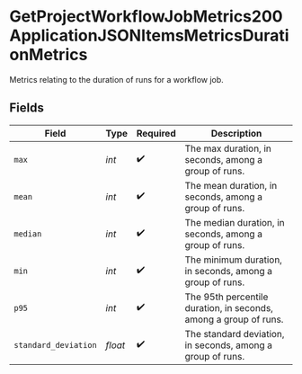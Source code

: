 # GetProjectWorkflowJobMetrics200ApplicationJSONItemsMetricsDurationMetrics

Metrics relating to the duration of runs for a workflow job.


## Fields

| Field                                                            | Type                                                             | Required                                                         | Description                                                      |
| ---------------------------------------------------------------- | ---------------------------------------------------------------- | ---------------------------------------------------------------- | ---------------------------------------------------------------- |
| `max`                                                            | *int*                                                            | :heavy_check_mark:                                               | The max duration, in seconds, among a group of runs.             |
| `mean`                                                           | *int*                                                            | :heavy_check_mark:                                               | The mean duration, in seconds, among a group of runs.            |
| `median`                                                         | *int*                                                            | :heavy_check_mark:                                               | The median duration, in seconds, among a group of runs.          |
| `min`                                                            | *int*                                                            | :heavy_check_mark:                                               | The minimum duration, in seconds, among a group of runs.         |
| `p95`                                                            | *int*                                                            | :heavy_check_mark:                                               | The 95th percentile duration, in seconds, among a group of runs. |
| `standard_deviation`                                             | *float*                                                          | :heavy_check_mark:                                               | The standard deviation, in seconds, among a group of runs.       |